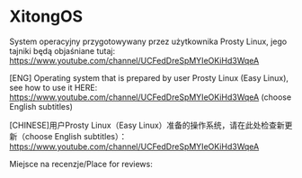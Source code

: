 # XitongOS
System operacyjny przygotowywany przez użytkownika Prosty Linux, jego tajniki będą objaśniane tutaj: https://www.youtube.com/channel/UCFedDreSpMYIeOKiHd3WqeA

[ENG] Operating system that is prepared by user Prosty Linux (Easy Linux), see how to use it HERE: https://www.youtube.com/channel/UCFedDreSpMYIeOKiHd3WqeA (choose English subtitles)

[CHINESE]用户Prosty Linux（Easy Linux）准备的操作系统，请在此处检查新更新（choose English subtitles）：https://www.youtube.com/channel/UCFedDreSpMYIeOKiHd3WqeA

Miejsce na recenzje/Place for reviews:




